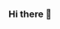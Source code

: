 ### Hi there 👋

<!--
**shaytoledo/shaytoledo** is a ✨ _special_ ✨ repository because its `README.md` (this file) appears on your GitHub profile.

Here are some ideas to get you started:

- 🔭 Student for Bs.c Computer science at the Tel Aviv-Yafo Academic College, self researcher
- 🌱 I’m currently learning C, Natural Medicine
- 👯 Want to learn from others' experience and collaborations. Corrections and comments to the code will be gladly accepted
- 🤔 I’m looking for help with some small projects and to learn new things
- 💬 Ask me about anything
- 📫 How to reach me: shay.toledo1@gmail.com
- 😄 Pronouns: Toto
- ⚡ Fun fact: I would love to talk about diving. I am a diver master
-->
